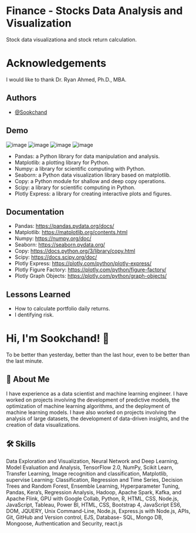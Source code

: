 
#  Finance - Stocks Data Analysis and Visualization
Stock data visualizationa and stock return calculation.
#  Acknowledgements
I would like to thank Dr. Ryan Ahmed, Ph.D., MBA.
## Authors

- [@Sookchand](https://github.com/Sookchand)


## Demo
![image](https://user-images.githubusercontent.com/34344439/211633760-58e36c5b-c407-498f-a1a8-960b2dcf40f2.png)
![image](https://user-images.githubusercontent.com/34344439/211633936-a5c5056d-21b6-466f-945a-99a91f8f3760.png)
![image](https://user-images.githubusercontent.com/34344439/211634720-a9bca6e9-c38f-472c-a6ee-e351ae6bfe65.png)
![image](https://user-images.githubusercontent.com/34344439/211635838-4a2ecd7d-e14e-4f68-a63f-96dbd67bc3f1.png)



- Pandas: a Python library for data manipulation and analysis.
- Matplotlib: a plotting library for Python.
- Numpy: a library for scientific computing with Python.
- Seaborn: a Python data visualization library based on matplotlib.
- Copy: a Python module for shallow and deep copy operations.
- Scipy: a library for scientific computing in Python.
- Plotly Express: a library for creating interactive plots and figures.
## Documentation
- Pandas: https://pandas.pydata.org/docs/
- Matplotlib: https://matplotlib.org/contents.html
- Numpy: https://numpy.org/doc/
- Seaborn: https://seaborn.pydata.org/
- Copy: https://docs.python.org/3/library/copy.html
- Scipy: https://docs.scipy.org/doc/
- Plotly Express: https://plotly.com/python/plotly-express/
- Plotly Figure Factory: https://plotly.com/python/figure-factory/
- Plotly Graph Objects: https://plotly.com/python/graph-objects/
## Lessons Learned
-  How to calculate portfolio daily returns.
-  I dentifying risk.  
# Hi, I'm Sookchand! 👋

To be better than yesterday, better than the last hour, even to be better than the last
minute.
## 🚀 About Me
I have experience as a data scientist and machine learning engineer. I have worked on
projects involving the development of predictive models, the optimization of machine
learning algorithms, and the deployment of machine learning models. I have also worked on
projects involving the analysis of large datasets, the development of data-driven insights,
and the creation of data visualizations.
## 🛠 Skills
Data Exploration and Visualization, Neural Network and Deep Learning, Model Evaluation
and Analysis, TensorFlow 2.0, NumPy, Scikit Learn, Transfer Learning, Image recognition and
classification, Matplotlib, supervise Learning: Classification, Regression and Time Series,
Decision Trees and Random Forest, Ensemble Learning, Hyperparameter Tuning, Pandas,
Kera’s, Regression Analysis, Hadoop, Apache Spark, Kafka, and Apache Flink, GPU with
Google Collab, Python, R, HTML, CSS, Node.js, JavaScript, Tableau, Power BI, HTML, CSS,
Bootstrap 4, JavaScript ES6, DOM, JQUERY, Unix Command-Line, Node.js, Express.js with Node.js,
APIs, Git, GitHub and Version control, EJS, Database- SQL, Mongo DB, Mongoose, Authentication and
Security, react.js
